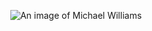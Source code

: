 <p align="center"><img src ="https://www.ers.usda.gov/sites/default/files/images/mikewilliams120x160.png" alt="An image of Michael Williams"></p>

<!--<h1 align="center"> Michael Williams</h1>
My primary work is in geospatial using Python, but I've dabbled in web development, skilled with both COTS and open source visualization tools as well as business and process automation, and enjoy working with new technologies. I have experience managing projects and companies, working on teams, and running solo assignments where self motivation and determination work well for me.
<h3 align="center">Some of my past work: <a href= "https://public.tableau.com/views/Projects_16599850504100/NotableProjects?:language=en-US&:sid=&:redirect=auth&:display_count=n&:showVizHome=no"><img src= "https://raw.githubusercontent.com/CriticalWill/CriticalWill/refs/heads/main/Projects.PNG"></a></h3>

**CriticalWill/CriticalWill** is a ✨ _special_ ✨ repository because its `README.md` (this file) appears on your GitHub profile.

Here are some ideas to get you started:

- 🔭 I’m currently working on ...
- 🌱 I’m currently learning ...
- 👯 I’m looking to collaborate on ...
- 🤔 I’m looking for help with ...
- 💬 Ask me about ...
- 📫 How to reach me: ...
- 😄 Pronouns: ...
- ⚡ Fun fact: ...
-->
